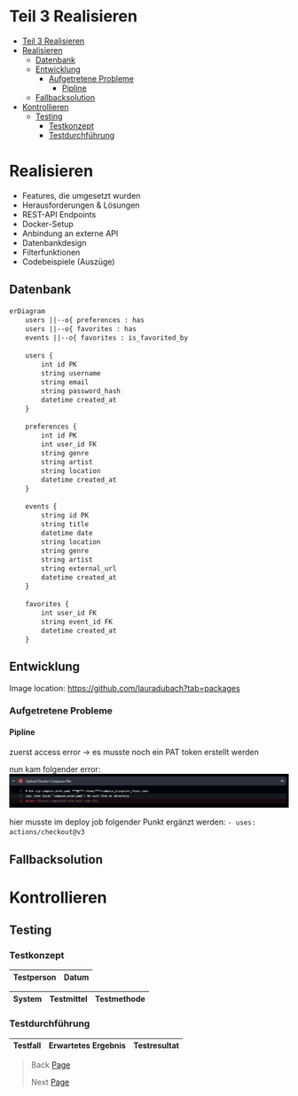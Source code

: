 # Teil 3 Realisieren

- [Teil 3 Realisieren](#teil-3-realisieren)
- [Realisieren](#realisieren)
  - [Datenbank](#datenbank)
  - [Entwicklung](#entwicklung)
    - [Aufgetretene Probleme](#aufgetretene-probleme)
      - [Pipline](#pipline)
  - [Fallbacksolution](#fallbacksolution)
- [Kontrollieren](#kontrollieren)
  - [Testing](#testing)
    - [Testkonzept](#testkonzept)
    - [Testdurchführung](#testdurchführung)

# Realisieren

- Features, die umgesetzt wurden
- Herausforderungen & Lösungen
- REST-API Endpoints
- Docker-Setup
- Anbindung an externe API
- Datenbankdesign
- Filterfunktionen
- Codebeispiele (Auszüge)

## Datenbank

```mermaid
erDiagram
    users ||--o{ preferences : has
    users ||--o{ favorites : has
    events ||--o{ favorites : is_favorited_by

    users {
        int id PK
        string username
        string email
        string password_hash
        datetime created_at
    }

    preferences {
        int id PK
        int user_id FK
        string genre
        string artist
        string location
        datetime created_at
    }

    events {
        string id PK
        string title
        datetime date
        string location
        string genre
        string artist
        string external_url
        datetime created_at
    }

    favorites {
        int user_id FK
        string event_id FK
        datetime created_at
    }
```

## Entwicklung

Image location: https://github.com/lauradubach?tab=packages

### Aufgetretene Probleme

#### Pipline

zuerst access error -> es musste noch ein PAT token erstellt werden

nun kam folgender error:
![error1](../Pictures/Error1.png)

hier musste im  deploy job folgender Punkt ergänzt werden: `- uses: actions/checkout@v3`

## Fallbacksolution

# Kontrollieren

## Testing
### Testkonzept

| Testperson | Datum |
| ---------- | ----- |

| System | Testmittel | Testmethode |
| -------| ---------- | ----------- |

### Testdurchführung

| Testfall | Erwartetes Ergebnis | Testresultat |
| ---------| ------------------- | ------------ |



> Back [Page](https://github.com/lauradubach/Semesterarbeit3/blob/main/Sites/Teil%202%20Konzeption.md)
>
> Next [Page](https://github.com/lauradubach/Semesterarbeit3/blob/main/Sites/Teil%204%20Abschluss.md)